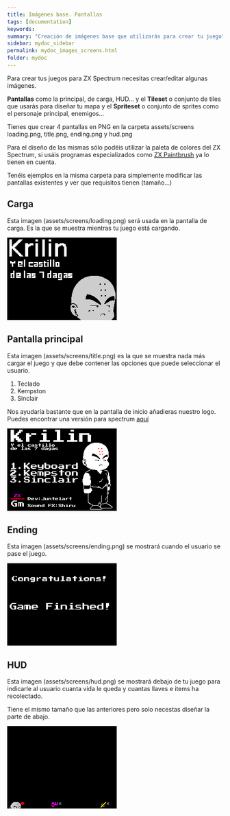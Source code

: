 ```yaml
---
title: Imágenes base. Pantallas
tags: [documentation]
keywords:
summary: "Creación de imágenes base que utilizarás para crear tu juego"
sidebar: mydoc_sidebar
permalink: mydoc_images_screens.html
folder: mydoc
---
```


Para crear tus juegos para ZX Spectrum necesitas crear/editar algunas imágenes.

**Pantallas** como la principal, de carga, HUD... y el **Tileset** o conjunto de tiles que usarás para diseñar tu mapa y el **Spriteset** o conjunto de sprites como el personaje principal, enemigos...

Tienes que crear 4 pantallas en PNG en la carpeta assets/screens loading.png, title.png, ending.png y hud.png

Para el diseño de las mismas sólo podéis utilizar la paleta de colores del ZX Spectrum, si usáis programas especializados como [ZX Paintbrush](https://sourcesolutions.itch.io/zx-paintbrush) ya lo tienen en cuenta.

Tenéis ejemplos en la misma carpeta para simplemente modificar las pantallas existentes y ver que requisitos tienen (tamaño...)

## Carga

Esta imagen (assets/screens/loading.png) será usada en la pantalla de carga. Es la que se muestra mientras tu juego está cargando.

![](images/loading.png)

## Pantalla principal

Esta imagen (assets/screens/title.png) es la que se muestra nada más cargar el juego y que debe contener las opciones que puede seleccionar el usuario.

1. Teclado
2. Kempston
3. Sinclair

Nos ayudaría bastante que en la pantalla de inicio añadieras nuestro logo. Puedes encontrar una versión para spectrum [aquí](images/logo_spectrum.png)

![](images/title.png)

## Ending

Esta imagen (assets/screens/ending.png) se mostrará cuando el usuario se pase el juego.

![](images/ending.png)

## HUD


Esta imagen (assets/screens/hud.png) se mostrará debajo de tu juego para indicarle al usuario cuanta vida le queda y cuantas llaves e items ha recolectado.

Tiene el mismo tamaño que las anteriores pero solo necestas diseñar la parte de abajo.

![](images/hud.png)


